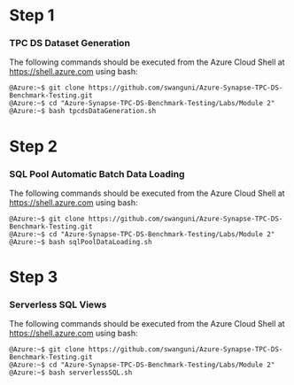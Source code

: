 
# Step 1
### TPC DS Dataset Generation
The following commands should be executed from the Azure Cloud Shell at https://shell.azure.com using bash:
```
@Azure:~$ git clone https://github.com/swanguni/Azure-Synapse-TPC-DS-Benchmark-Testing.git
@Azure:~$ cd "Azure-Synapse-TPC-DS-Benchmark-Testing/Labs/Module 2"
@Azure:~$ bash tpcdsDataGeneration.sh 
```

# Step 2
### SQL Pool Automatic Batch Data Loading

The following commands should be executed from the Azure Cloud Shell at https://shell.azure.com using bash:
```
@Azure:~$ git clone https://github.com/swanguni/Azure-Synapse-TPC-DS-Benchmark-Testing.git
@Azure:~$ cd "Azure-Synapse-TPC-DS-Benchmark-Testing/Labs/Module 2"
@Azure:~$ bash sqlPoolDataLoading.sh 
```
# Step 3
### Serverless SQL Views

The following commands should be executed from the Azure Cloud Shell at https://shell.azure.com using bash:
```
@Azure:~$ git clone https://github.com/swanguni/Azure-Synapse-TPC-DS-Benchmark-Testing.git
@Azure:~$ cd "Azure-Synapse-TPC-DS-Benchmark-Testing/Labs/Module 2"
@Azure:~$ bash serverlessSQL.sh 
```
